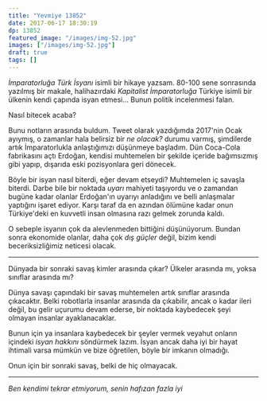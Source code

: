 ```yaml
---
title: "Yevmiye 13852"
date: 2017-06-17 18:30:19
dp: 13852
featured_image: "/images/img-52.jpg"
images: ["/images/img-52.jpg"]
draft: true
tags: []
---
```



*İmparatorluğa Türk İsyanı* isimli bir hikaye yazsam. 80-100 sene sonrasında
yazılmış bir makale, halihazırdaki *Kapitalist İmparatorluğa* Türkiye isimli bir
ülkenin kendi çapında isyan etmesi... Bunun politik incelenmesi falan. 

Nasıl bitecek acaba?

Bunu notların arasında buldum. Tweet olarak yazdığımda 2017'nin Ocak ayıymış, o
zamanlar hala belirsiz bir *ne olacak?* durumu varmış, şimdilerde artık
İmparatorlukla anlaştığımızı düşünmeye başladım. Dün Coca-Cola fabrikasını açtı
Erdoğan, kendisi muhtemelen bir şekilde içeride bağımsızmış gibi yapıp, dışarıda
eski pozisyonlara geri dönecek.

Böyle bir isyan nasıl biterdi, eğer devam etseydi? Muhtemelen iç savaşla
biterdi. Darbe bile bir noktada *uyarı* mahiyeti taşıyordu ve o zamandan bugüne
kadar olanlar Erdoğan'ın uyarıyı anladığını ve belli anlaşmalar yaptığını işaret
ediyor. Karşı taraf da en azından ölümüne kadar onun Türkiye'deki en kuvvetli
insan olmasına razı gelmek zorunda kaldı. 

O sebeple isyanın çok da alevlenmeden bittiğini düşünüyorum. Bundan sonra
ekonomide olanlar, daha çok *dış güçler* değil, bizim kendi beceriksizliğimiz
neticesi olacak.

-------

Dünyada bir sonraki savaş kimler arasında çıkar? Ülkeler arasında mı, yoksa
sınıflar arasında mı?

Dünya savaşı çapındaki bir savaş muhtemelen artık sınıflar arasında çıkacaktır.
Belki robotlarla insanlar arasında da çıkabilir, ancak o kadar ileri değil, bu
gelir uçurumu devam ederse, bir noktada kaybedecek şeyi olmayan insanlar
ayaklanacaklar.

Bunun için ya insanlara kaybedecek bir şeyler vermek veyahut onların içindeki
*isyan hakkını* söndürmek lazım. İsyan ancak daha iyi bir hayat ihtimali varsa
mümkün ve bize öğretilen, böyle bir imkanın olmadığı. 

Onun için bir sonraki savaş, belki de hiç olmayacak. 

---------

*Ben kendimi tekrar etmiyorum, senin hafızan fazla iyi* 



